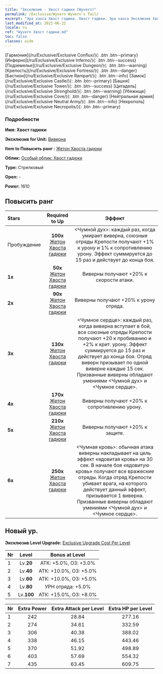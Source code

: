 ```yaml
---
title: "Эксклюзив - Хвост гадюки (Wyvern)"
permalink: /Exclusive/Wyvern Wyvern's Tail/
excerpt: "Эра хаоса Хвост гадюки. Хвост гадюки. Эра хаоса Эксклюзив Хвост гадюки. Виверна Эксклюзив."
last_modified_at: 2021-06-22
locale: ru
ref: "Wyvern Хвост гадюки.md"
toc: false
classes: wide
---
```

 [Гармония](/ru/Exclusive/Exclusive Conflux/){: .btn .btn--primary} [Инферно](/ru/Exclusive/Exclusive Inferno/){: .btn .btn--success} [Подземелье](/ru/Exclusive/Exclusive Dungeon/){: .btn .btn--warning} [Крепость](/ru/Exclusive/Exclusive Fortress/){: .btn .btn--danger} [Бастион](/ru/Exclusive/Exclusive Rampart/){: .btn .btn--info} [Замок](/ru/Exclusive/Exclusive Castle/){: .btn .btn--primary} [Башня](/ru/Exclusive/Exclusive Tower/){: .btn .btn--success} [Цитадель](/ru/Exclusive/Exclusive Stronghold/){: .btn .btn--warning} [Убежище](/ru/Exclusive/Exclusive Cove/){: .btn .btn--danger} [Нейтральная армия](/ru/Exclusive/Exclusive Neutral Army/){: .btn .btn--info} [Некрополь](/ru/Exclusive/Exclusive Necropolis/){: .btn .btn--primary} 

### Подробности
 **Имя: Хвост гадюки** 

 **Эксклюзив for Unit:** [Виверна](/ru/units/Wyvern/) 

 **Item to Повысить ранг :** [Жетон Хвоста гадюки](/ItemsRU/con_996/)

 **Облик:** [Особый облик: Хвост гадюки](/ItemsRU/con_664/)

 **Type:** Стрелковый

 **Open:** -

 **Power:** 1610

## Повысить ранг 

  |     Stars    |  Required to Up | Эффект |
  |:-------------|:---------------:|:---------------:|
  |  Пробуждение  | **100x** [Жетон Хвоста гадюки](/ItemsRU/con_996/) | <Чумной дух>: каждый раз, когда умирает виверна, союзные отряды Крепости получают +1% к урону и 1% к сопротивлению урону. Эффект суммируется до 15 раз и действует до конца боя. |
  | **1x** <i class="fas fa-star"/> | **50x** [Жетон Хвоста гадюки](/ItemsRU/con_996/) | Виверны получают +20% к скорости атаки. |
  | **2x** <i class="fas fa-star"/> | **90x** [Жетон Хвоста гадюки](/ItemsRU/con_996/) | Виверны получают +20% к урону отряда. |
  | **3x** <i class="fas fa-star"/> | **130x** [Жетон Хвоста гадюки](/ItemsRU/con_996/) | <Чумное сердце>: каждый раз, когда виверна вступает в бой, все союзные отряды Крепости получают +20 к пробиванию и +2% к крит. урону. Эффект суммируется до 15 раз и действует до конца боя. Отряд виверн призывает по одной виверне каждые 15 сек. Призванные виверны обладают умениями <Чумной дух> и <Чумное сердце>. |
  | **4x** <i class="fas fa-star"/> | **170x** [Жетон Хвоста гадюки](/ItemsRU/con_996/) | Виверны получают +20% к сопротивлению урону. |
  | **5x** <i class="fas fa-star"/> | **210x** [Жетон Хвоста гадюки](/ItemsRU/con_996/) | Виверны получают +20% к защите. |
  | **6x** <i class="fas fa-star"/> | **250x** [Жетон Хвоста гадюки](/ItemsRU/con_996/) | <Чумная кровь>: обычная атака виверны накладывает на цель эффект «ядовитая кровь» на 30 сек. В начале боя «ядовитую кровь» получают все вражеские отряды. Когда отряд Крепости убивает врага, на которого действует данный эффект, призывается 1 виверна. Призванные виверны обладают умениями <Чумной дух> и <Чумное сердце>. |


## Новый ур.
 **Эксклюзив Level Upgrade:** [Exclusive Upgrade Cost Per Level](/Exclusive/ExclusiveUpgradeCostPerLevel/)

  |  Nr  |   Level  | Bonus at Level |
  |:-----|:--------:|:--------------:|
  | 1 | Lv.**20** | АТК: +5.0%, ОЗ: +3.0% |
  | 2 | Lv.**40** | АТК: +10.0%, ОЗ: +5.0% |
  | 3 | Lv.**60** | АТК: +10.0%, ОЗ: +5.0% |
  | 4 | Lv.**80** | УРН отряда: +5.0% |
  | 5 | Lv.**100** | АТК: +15.0%, ОЗ: +8.0% |


  |  Nr  |  Extra Power | Extra Attack per Level | Extra HP per Level |
  |:-----|:--------:|:--------:|:--------:|
  | 1 | 242 | 28.84 | 277.16 |
  | 2 | 274 | 34.61 | 332.59 |
  | 3 | 306 | 40.38 | 388.02 |
  | 4 | 338 | 46.15 | 443.46 |
  | 5 | 370 | 51.92 | 498.89 |
  | 6 | 403 | 57.69 | 554.32 |
  | 7 | 435 | 63.45 | 609.75 |


